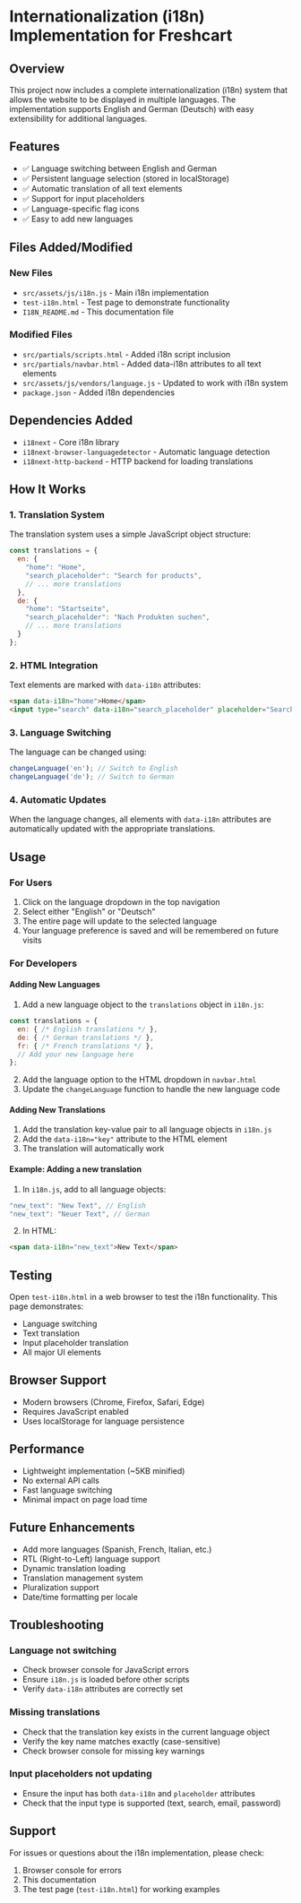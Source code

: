 # Internationalization (i18n) Implementation for Freshcart

## Overview
This project now includes a complete internationalization (i18n) system that allows the website to be displayed in multiple languages. The implementation supports English and German (Deutsch) with easy extensibility for additional languages.

## Features
- ✅ Language switching between English and German
- ✅ Persistent language selection (stored in localStorage)
- ✅ Automatic translation of all text elements
- ✅ Support for input placeholders
- ✅ Language-specific flag icons
- ✅ Easy to add new languages

## Files Added/Modified

### New Files
- `src/assets/js/i18n.js` - Main i18n implementation
- `test-i18n.html` - Test page to demonstrate functionality
- `I18N_README.md` - This documentation file

### Modified Files
- `src/partials/scripts.html` - Added i18n script inclusion
- `src/partials/navbar.html` - Added data-i18n attributes to all text elements
- `src/assets/js/vendors/language.js` - Updated to work with i18n system
- `package.json` - Added i18n dependencies

## Dependencies Added
- `i18next` - Core i18n library
- `i18next-browser-languagedetector` - Automatic language detection
- `i18next-http-backend` - HTTP backend for loading translations

## How It Works

### 1. Translation System
The translation system uses a simple JavaScript object structure:
```javascript
const translations = {
  en: {
    "home": "Home",
    "search_placeholder": "Search for products",
    // ... more translations
  },
  de: {
    "home": "Startseite", 
    "search_placeholder": "Nach Produkten suchen",
    // ... more translations
  }
};
```

### 2. HTML Integration
Text elements are marked with `data-i18n` attributes:
```html
<span data-i18n="home">Home</span>
<input type="search" data-i18n="search_placeholder" placeholder="Search for products" />
```

### 3. Language Switching
The language can be changed using:
```javascript
changeLanguage('en'); // Switch to English
changeLanguage('de'); // Switch to German
```

### 4. Automatic Updates
When the language changes, all elements with `data-i18n` attributes are automatically updated with the appropriate translations.

## Usage

### For Users
1. Click on the language dropdown in the top navigation
2. Select either "English" or "Deutsch"
3. The entire page will update to the selected language
4. Your language preference is saved and will be remembered on future visits

### For Developers

#### Adding New Languages
1. Add a new language object to the `translations` object in `i18n.js`:
```javascript
const translations = {
  en: { /* English translations */ },
  de: { /* German translations */ },
  fr: { /* French translations */ },
  // Add your new language here
};
```

2. Add the language option to the HTML dropdown in `navbar.html`
3. Update the `changeLanguage` function to handle the new language code

#### Adding New Translations
1. Add the translation key-value pair to all language objects in `i18n.js`
2. Add the `data-i18n="key"` attribute to the HTML element
3. The translation will automatically work

#### Example: Adding a new translation
1. In `i18n.js`, add to all language objects:
```javascript
"new_text": "New Text", // English
"new_text": "Neuer Text", // German
```

2. In HTML:
```html
<span data-i18n="new_text">New Text</span>
```

## Testing
Open `test-i18n.html` in a web browser to test the i18n functionality. This page demonstrates:
- Language switching
- Text translation
- Input placeholder translation
- All major UI elements

## Browser Support
- Modern browsers (Chrome, Firefox, Safari, Edge)
- Requires JavaScript enabled
- Uses localStorage for language persistence

## Performance
- Lightweight implementation (~5KB minified)
- No external API calls
- Fast language switching
- Minimal impact on page load time

## Future Enhancements
- Add more languages (Spanish, French, Italian, etc.)
- RTL (Right-to-Left) language support
- Dynamic translation loading
- Translation management system
- Pluralization support
- Date/time formatting per locale

## Troubleshooting

### Language not switching
- Check browser console for JavaScript errors
- Ensure `i18n.js` is loaded before other scripts
- Verify `data-i18n` attributes are correctly set

### Missing translations
- Check that the translation key exists in the current language object
- Verify the key name matches exactly (case-sensitive)
- Check browser console for missing key warnings

### Input placeholders not updating
- Ensure the input has both `data-i18n` and `placeholder` attributes
- Check that the input type is supported (text, search, email, password)

## Support
For issues or questions about the i18n implementation, please check:
1. Browser console for errors
2. This documentation
3. The test page (`test-i18n.html`) for working examples
